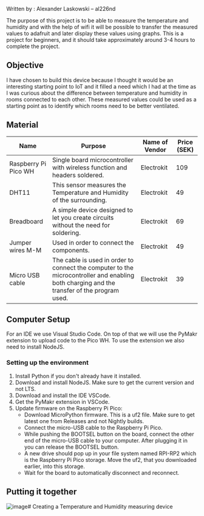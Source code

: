 

Written by : Alexander Laskowski – al226nd
 
The purpose of this project is to be able to measure the temperature and humidity and with the help of wifi it will be possible to transfer the measured values to adafruit and later display these values using graphs. This is a project for beginners, and it should take approximately around 3-4 hours to complete the project.

## Objective

I have chosen to build this device because I thought it would be an interesting starting point to IoT and it filled a need which I had at the time as I was curious about the difference between temperature and humidity in rooms connected to each other. These measured values could be used as a starting point as to identify which rooms need to be better ventilated.

## Material

| Name  | Purpose | Name of Vendor | Price (SEK) |
| ------------- | ------------- | ------------- | ------------- |
| Raspberry Pi Pico WH  | Single board microcontroller with wireless function and headers soldered.  | Electrokit  | 109  |
| DHT11  | This sensor measures the Temperature and Humidity of the surrounding.  | Electrokit  | 49  |
| Breadboard | A simple device designed to let you create circuits without the need for soldering.  | Electrokit  | 69  |
| Jumper wires M-M | Used in order to connect the components.  | Electrokit  | 49  |
| Micro USB cable | The cable is used in order to connect the computer to the microcontroller and enabling both charging and the transfer of the program used. | Electrokit  | 39  |


## Computer Setup

For an IDE we use Visual Studio Code. On top of that we will use the PyMakr extension to upload code to the Pico WH. To use the extension we also need to install NodeJS.

### Setting up the environment

1. Install Python if you don't already have it installed.
2. Download and install NodeJS. Make sure to get the current version and not LTS.
3. Download and install the IDE VSCode.
4. Get the PyMakr extension in VSCode.
5. Update firmware on the Raspberry Pi Pico:
   - Download MicroPython firmware. This is a uf2 file. Make sure to get latest one from Releases and not Nightly builds.
   - Connect the micro-USB cable to the Raspberry Pi Pico.
   - While pushing the BOOTSEL button on the board, connect the other end of the micro-USB cable to your computer. After plugging it in you can release the BOOTSEL button.
   - A new drive should pop up in your file system named RPI-RP2 which is the Raspberry Pi Pico storage. Move the uf2, that you downloaded earlier, into this storage.
   - Wait for the board to automatically disconnect and reconnect.

## Putting it together

![image](https://github.com/Lorsted/Creating-a-Temperature-and-Humidity-measuring-device/assets/117736750/4c6a6c5f-f2a2-4fa2-92a5-5ae574689c61)# Creating a Temperature and Humidity measuring device
